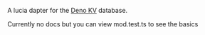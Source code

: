 A lucia dapter for the [Deno KV](https://deno.com/kv) database.

Currently no docs but you can view mod.test.ts to see the basics